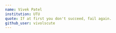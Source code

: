 ```yaml
---
name: Vivek Patel
institution: UTU
quote: If at first you don't succeed, fail again.
github_user: vivolscute
---
```


